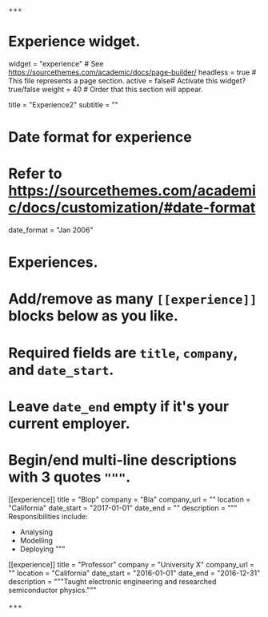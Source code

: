+++
# Experience widget.
widget = "experience"  # See https://sourcethemes.com/academic/docs/page-builder/
headless = true  # This file represents a page section.
active = false# Activate this widget? true/false
weight = 40  # Order that this section will appear.

title = "Experience2"
subtitle = ""

# Date format for experience
#   Refer to https://sourcethemes.com/academic/docs/customization/#date-format
date_format = "Jan 2006"

# Experiences.
#   Add/remove as many `[[experience]]` blocks below as you like.
#   Required fields are `title`, `company`, and `date_start`.
#   Leave `date_end` empty if it's your current employer.
#   Begin/end multi-line descriptions with 3 quotes `"""`.
[[experience]]
  title = "Blop"
  company = "Bla"
  company_url = ""
  location = "California"
  date_start = "2017-01-01"
  date_end = ""
  description = """
  Responsibilities include:

  * Analysing
  * Modelling
  * Deploying
    """

[[experience]]
  title = "Professor"
  company = "University X"
  company_url = ""
  location = "California"
  date_start = "2016-01-01"
  date_end = "2016-12-31"
  description = """Taught electronic engineering and researched semiconductor physics."""

+++
